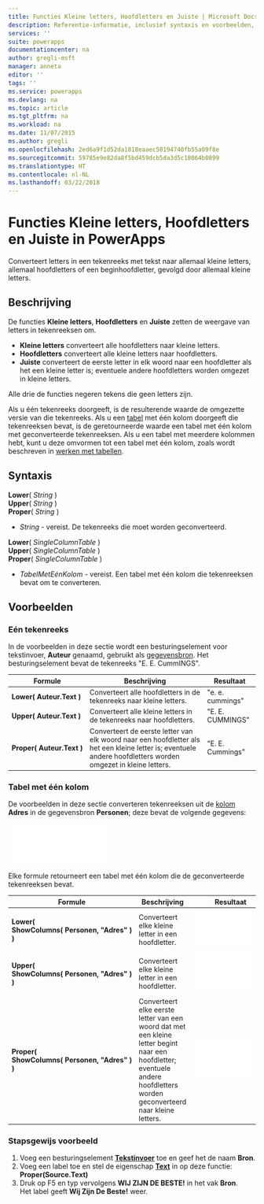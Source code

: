 ```yaml
---
title: Functies Kleine letters, Hoofdletters en Juiste | Microsoft Docs
description: Referentie-informatie, inclusief syntaxis en voorbeelden, voor de functies Kleine letters, Hoofdletters en Juiste in PowerApps
services: ''
suite: powerapps
documentationcenter: na
author: gregli-msft
manager: anneta
editor: ''
tags: ''
ms.service: powerapps
ms.devlang: na
ms.topic: article
ms.tgt_pltfrm: na
ms.workload: na
ms.date: 11/07/2015
ms.author: gregli
ms.openlocfilehash: 2ed6a9f1d52da1818eaaec50194740fb55a09f8e
ms.sourcegitcommit: 59785e9e82da8f5bd459dcb5da3d5c18064b0899
ms.translationtype: HT
ms.contentlocale: nl-NL
ms.lasthandoff: 03/22/2018
---
```

# <a name="lower-upper-and-proper-functions-in-powerapps"></a>Functies Kleine letters, Hoofdletters en Juiste in PowerApps
Converteert letters in een tekenreeks met tekst naar allemaal kleine letters, allemaal hoofdletters of een beginhoofdletter, gevolgd door allemaal kleine letters.

## <a name="description"></a>Beschrijving
De functies **Kleine letters**, **Hoofdletters** en **Juiste** zetten de weergave van letters in tekenreeksen om.

* **Kleine letters** converteert alle hoofdletters naar kleine letters.
* **Hoofdletters** converteert alle kleine letters naar hoofdletters.
* **Juiste** converteert de eerste letter in elk woord naar een hoofdletter als het een kleine letter is; eventuele andere hoofdletters worden omgezet in kleine letters.

Alle drie de functies negeren tekens die geen letters zijn.

Als u één tekenreeks doorgeeft, is de resulterende waarde de omgezette versie van die tekenreeks.  Als u een [tabel](../working-with-tables.md) met één kolom doorgeeft die tekenreeksen bevat, is de geretourneerde waarde een tabel met één kolom met geconverteerde tekenreeksen. Als u een tabel met meerdere kolommen hebt, kunt u deze omvormen tot een tabel met één kolom, zoals wordt beschreven in [werken met tabellen](../working-with-tables.md).

## <a name="syntax"></a>Syntaxis
**Lower**( *String* )<br>**Upper**( *String* )<br>**Proper**( *String* )

* *String* - vereist. De tekenreeks die moet worden geconverteerd.

**Lower**( *SingleColumnTable* )<br>**Upper**( *SingleColumnTable* )<br>**Proper**( *SingleColumnTable* )

* *TabelMetEénKolom* - vereist. Een tabel met één kolom die tekenreeksen bevat om te converteren.

## <a name="examples"></a>Voorbeelden
### <a name="single-string"></a>Eén tekenreeks
In de voorbeelden in deze sectie wordt een besturingselement voor tekstinvoer, **Auteur** genaamd, gebruikt als [gegevensbron](../working-with-data-sources.md). Het besturingselement bevat de tekenreeks "E. E. CummINGS".

| Formule | Beschrijving | Resultaat |
| --- | --- | --- |
| **Lower(&nbsp;Auteur.Text&nbsp;)** |Converteert alle hoofdletters in de tekenreeks naar kleine letters. |"e. e. cummings" |
| **Upper(&nbsp;Auteur.Text&nbsp;)** |Converteert alle kleine letters in de tekenreeks naar hoofdletters. |"E. E. CUMMINGS" |
| **Proper(&nbsp;Auteur.Text&nbsp;)** |Converteert de eerste letter van elk woord naar een hoofdletter als het een kleine letter is; eventuele andere hoofdletters worden omgezet in kleine letters. |"E. E. Cummings" |

### <a name="single-column-table"></a>Tabel met één kolom
De voorbeelden in deze sectie converteren tekenreeksen uit de [kolom](../working-with-tables.md#columns) **Adres** in de gegevensbron **Personen**; deze bevat de volgende gegevens:

![](media/function-lower-upper-proper/people-table.png)

Elke formule retourneert een tabel met één kolom die de geconverteerde tekenreeksen bevat.

| Formule | Beschrijving | Resultaat |
| --- | --- | --- |
| **Lower( ShowColumns(&nbsp;Personen,&nbsp;"Adres"&nbsp;) )** |Converteert elke kleine letter in een hoofdletter. |<style> img { max-width:none; } </style> ![](media/function-lower-upper-proper/people-table-lower.png) |
| **Upper( ShowColumns(&nbsp;Personen,&nbsp;"Adres"&nbsp;) )** |Converteert elke kleine letter in een hoofdletter. |![](media/function-lower-upper-proper/people-table-upper.png) |
| **Proper( ShowColumns(&nbsp;Personen,&nbsp;"Adres"&nbsp;) )** |Converteert elke eerste letter van een woord dat met een kleine letter begint naar een hoofdletter; eventuele andere hoofdletters worden geconverteerd naar kleine letters. |![](media/function-lower-upper-proper/people-table-proper.png) |

### <a name="step-by-step-example"></a>Stapsgewijs voorbeeld
1. Voeg een besturingselement **[Tekstinvoer](../controls/control-text-input.md)** toe en geef het de naam **Bron**.
2. Voeg een label toe en stel de eigenschap **[Text](../controls/properties-core.md)** in op deze functie:<br>**Proper(Source.Text)**
3. Druk op F5 en typ vervolgens **WIJ ZIJN DE BESTE!** in het vak **Bron**.<br>Het label geeft **Wij Zijn De Beste!** weer.

